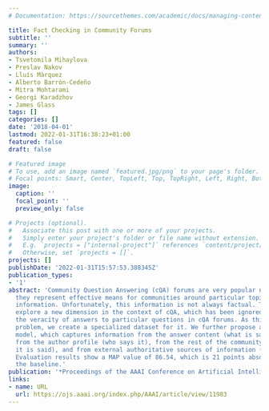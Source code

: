 ```yaml
---
# Documentation: https://sourcethemes.com/academic/docs/managing-content/

title: Fact Checking in Community Forums
subtitle: ''
summary: ''
authors:
- Tsvetomila Mihaylova
- Preslav Nakov
- Lluís Màrquez
- Alberto Barrón-Cedeño
- Mitra Mohtarami
- Georgi Karadzhov
- James Glass
tags: []
categories: []
date: '2018-04-01'
lastmod: 2022-01-31T16:38:23+01:00
featured: false
draft: false

# Featured image
# To use, add an image named `featured.jpg/png` to your page's folder.
# Focal points: Smart, Center, TopLeft, Top, TopRight, Left, Right, BottomLeft, Bottom, BottomRight.
image:
  caption: ''
  focal_point: ''
  preview_only: false

# Projects (optional).
#   Associate this post with one or more of your projects.
#   Simply enter your project's folder or file name without extension.
#   E.g. `projects = ["internal-project"]` references `content/project/deep-learning/index.md`.
#   Otherwise, set `projects = []`.
projects: []
publishDate: '2022-01-31T15:57:53.388345Z'
publication_types:
- '1'
abstract: 'Community Question Answering (cQA) forums are very popular nowadays, as
  they represent effective means for communities around particular topics to share
  information. Unfortunately, this information is not always factual. Thus, here we
  explore a new dimension in the context of cQA, which has been ignored so far: checking
  the veracity of answers to particular questions in cQA forums. As this is a new
  problem, we create a specialized dataset for it. We further propose a novel multi-faceted
  model, which captures information from the answer content (what is said and how),
  from the author profile (who says it), from the rest of the community forum (where
  it is said), and from external authoritative sources of information (external support).
  Evaluation results show a MAP value of 86.54, which is 21 points absolute above
  the baseline.'
publication: '*Proceedings of the AAAI Conference on Artificial Intelligence*'
links:
- name: URL
  url: https://ojs.aaai.org/index.php/AAAI/article/view/11983
---
```

